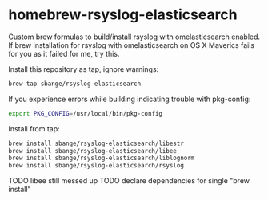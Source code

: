 homebrew-rsyslog-elasticsearch
===========================

Custom brew formulas to build/install rsyslog with omelasticsearch enabled. If brew installation for rsyslog with omelasticsearch on OS X Maverics fails for you as it failed for me, try this.

Install this repository as tap, ignore warnings:
```bash
brew tap sbange/rsyslog-elasticsearch
```

If you experience errors while building indicating trouble with pkg-config:
```bash
export PKG_CONFIG=/usr/local/bin/pkg-config
```

Install from tap:
```bash
brew install sbange/rsyslog-elasticsearch/libestr
brew install sbange/rsyslog-elasticsearch/libee
brew install sbange/rsyslog-elasticsearch/liblognorm
brew install sbange/rsyslog-elasticsearch/rsyslog
```

TODO libee still messed up
TODO declare dependencies for single "brew install"
